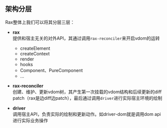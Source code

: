 ## 架构分层
Rax整体上我们可以将其分层三层：

- **rax**  
提供和宿主无关的对外API，其通过调用`rax-reconciler`来开启vdom的运转
    
    - createElement  
    - createContext
    - render
    - hooks
    - Component、PureComponent
    - ...
     

- **rax-reconciler**   
创建、维护、更新vdom树，其产生第一次挂载的vdom结构和后续更新的diff patch（rax是边diff边patch），最后通过调用`driver`进行实际宿主环境的绘制

- **driver**   
调用宿主API，负责实际的绘制和更新动作。如driver-dom就是调用dom api进行实际业务操作

